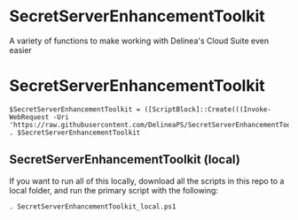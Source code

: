 # SecretServerEnhancementToolkit
A variety of functions to make working with Delinea's Cloud Suite even easier

# SecretServerEnhancementToolkit
```
$SecretServerEnhancementToolkit = ([ScriptBlock]::Create(((Invoke-WebRequest -Uri 'https://raw.githubusercontent.com/DelineaPS/SecretServerEnhancementToolkit/main/SecretServerEnhancementToolkit.ps1').Content))); . $SecretServerEnhancementToolkit
```

## SecretServerEnhancementToolkit (local)
If you want to run all of this locally, download all the scripts in this repo to a local folder, and run the primary script with the following:

```
. SecretServerEnhancementToolkit_local.ps1
```
